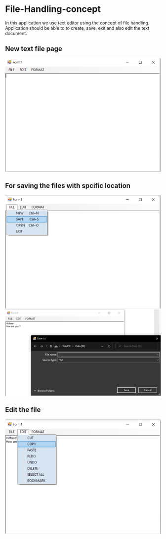# File-Handling-concept
In this application we use text editor using the concept of file handling. Application should be able to to create, save, exit and also edit the text document. 

## New text file page
<img src="https://github.com/RiyaShah08/File-Handling-concept/blob/main/output/New.PNG">
<br>

## For saving the files with spcific location
<img src="https://github.com/RiyaShah08/File-Handling-concept/blob/main/output/save%20file.PNG">

<img src="https://github.com/RiyaShah08/File-Handling-concept/blob/main/output/savelocation.PNG">
<br>

## Edit the file
<img src="https://github.com/RiyaShah08/File-Handling-concept/blob/main/output/Editingtools.PNG">
<br>

##
